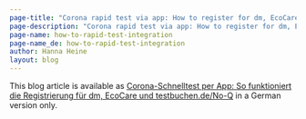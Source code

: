 ```yaml
---
page-title: "Corona rapid test via app: How to register for dm, EcoCare or testbuchen.de/No-Q tests"
page-description: "Corona rapid test via app: How to register for dm, EcoCare or testbuchen.de/No-Q tests"
page-name: how-to-rapid-test-integration
page-name_de: how-to-rapid-test-integration
author: Hanna Heine
layout: blog
---
```


This blog article is available as [Corona-Schnelltest per App: So funktioniert die Registrierung für dm, EcoCare und testbuchen.de/No-Q](/de/blog/2021-05-11-how-to-rapid-test-integration/) in a German version only.
